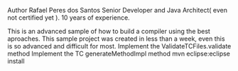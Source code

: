 Author Rafael Peres dos Santos Senior Developer and Java Architect( even not certified yet ). 10 years of experience.

This is an advanced sample of how to build a compiler using the best aproaches. 
This sample project was created in less than a week, even this is so advanced and difficult for most.
Implement the ValidateTCFiles.validate method
Implement the TC generateMethodImpl method
mvn eclipse:eclipse install